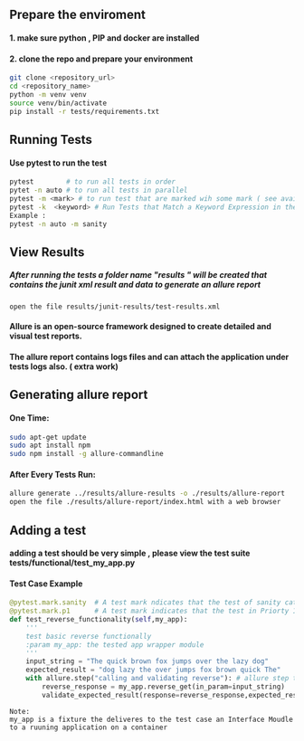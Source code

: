 ## Prepare the enviroment
#### 1. make sure python , PIP and docker are installed
#### 2. clone the repo and prepare your environment
```bash
git clone <repository_url>
cd <repository_name>
python -m venv venv
source venv/bin/activate
pip install -r tests/requirements.txt 
```

## Running Tests
#### Use pytest to run the test
```bash
pytest        # to run all tests in order
pytet -n auto # to run all tests in parallel
pytest -m <mark> # to run test that are marked wih some mark ( see available marks in pytest.ini)
pytest -k  <keyword> # Run Tests that Match a Keyword Expression in their name
Example :
pytest -n auto -m sanity  
```


## View Results
##### After running the tests a folder name "results " will be created that contains the junit xml result and data to generate an allure report
```commandline
open the file results/junit-results/test-results.xml
```
#### Allure is an open-source framework designed to create detailed and visual test reports.
#### The allure report contains logs files and can attach the application under tests logs also. ( extra work)

## Generating allure report

#### One Time:
```bash
sudo apt-get update
sudo apt install npm
sudo npm install -g allure-commandline
```
#### After Every Tests Run:
```bash
allure generate ../results/allure-results -o ./results/allure-report
open the file ./results/allure-report/index.html with a web browser

```

## Adding a test
#### adding a test should be very simple , please view the test suite tests/functional/test_my_app.py
#### Test Case Example
```python
@pytest.mark.sanity  # A test mark ndicates that the test of sanity category
@pytest.mark.p1      # A test mark indicates that the test in Priorty 1
def test_reverse_functionality(self,my_app):
    '''
    test basic reverse functionally
    :param my_app: the tested app wrapper module
    '''
    input_string = "The quick brown fox jumps over the lazy dog"
    expected_result = "dog lazy the over jumps fox brown quick The"
    with allure.step("calling and validating reverse"): # allure step that can be seen in allure report
        reverse_response = my_app.reverse_get(in_param=input_string)
        validate_expected_result(response=reverse_response,expected_result=expected_result)
```
```
Note: 
my_app is a fixture the deliveres to the test case an Interface Moudle to a ruuning application on a container
```
